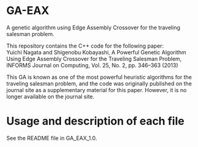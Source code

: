 # GA-EAX
A genetic algorithm using Edge Assembly Crossover for the traveling salesman problem.

This repository contains the C++ code for the following paper: <br>
Yuichi Nagata and Shigenobu Kobayashi, A Powerful Genetic Algorithm Using Edge Assembly Crossover for the Traveling Salesman Problem, INFORMS Journal on Computing, Vol. 25, No. 2, pp. 346–363 (2013)

This GA is known as one of the most powerful heuristic algorithms for the traveling salesman problem, and the code was originally published on the journal site as a supplementary material for this paper. However, it is no longer available on the journal site.

# Usage and description of each file

See the README file in GA_EAX_1.0.
